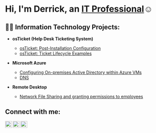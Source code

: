 <h1>Hi, I'm Derrick, an <a href="https://linkedin.com/in/derrick-iloenyosi-041675288">IT Professional</a>☺</h1>

<h2>👨‍💻 Information Technology Projects:</h2>

- <b>osTicket (Help Desk Ticketing System)</b>
  - [osTicket: Post-Installation Configuration](https://github.com/Derrickiloenyosi/post-install-config)
  - [osTicket: Ticket Lifecycle Examples](https://github.com/Derrickiloenyosi/ticket-lifecycle)
- <b>Microsoft Azure</b>
  - [Configuring On-premises Active Directory within Azure VMs](https://github.com/Derrickiloenyosi/active-directory)
  -  [DNS](https://github.com/Derrickiloenyosi/DNS)
  
- <b>Remote Desktop</b>
  - [Network File Sharing and granting permissions to employees](https://github.com/Derrickiloenyosi/azure-network-protocols)
    
<h2>Connect with me:</h2>

[<img align="left" alt="Josh | Twitter" width="22px" src="https://cdn.jsdelivr.net/npm/simple-icons@v3/icons/twitter.svg" />][twitter]
[<img align="left" alt="Josh | LinkedIn" width="22px" src="https://cdn.jsdelivr.net/npm/simple-icons@v3/icons/linkedin.svg" />][linkedin]
[<img align="left" alt="Josh | Instagram" width="22px" src="https://cdn.jsdelivr.net/npm/simple-icons@v3/icons/instagram.svg" />][instagram]

[twitter]: https://twitter.com/derrickiloni
[instagram]: https://www.instagram.com/derrickiloni
[linkedin]: https://linkedin.com/in/derrick-iloenyosi-041675288
